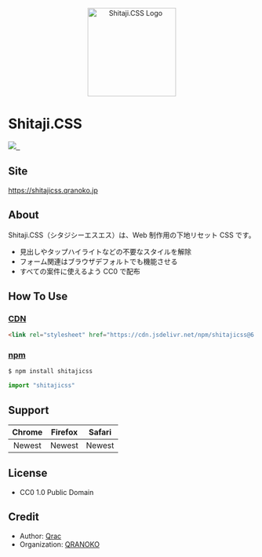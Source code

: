 <p align="center">
  <img width="180" src="https://i.gyazo.com/47735fdebf8f2785c633d55c7f84acec.png" alt="Shitaji.CSS Logo">
</p>

# Shitaji.CSS

<p>
  <a aria-label="Made by QRANOKO" href="https://qranoko.jp">
    <img src="https://img.shields.io/badge/MADE%20BY%20QRANOKO-212121.svg?style=for-the-badge&labelColor=212121">
  </a>
  <a aria-label="NPM version" href="https://www.npmjs.com/package/shitajicss">
    <img alt="" src="https://img.shields.io/npm/v/shitajicss.svg?style=for-the-badge&labelColor=212121">
  </a>
  <a aria-label="License" href="https://github.com/qrac/shitajicss/blob/master/LICENSE">
    <img alt="" src="https://img.shields.io/npm/l/shitajicss.svg?style=for-the-badge&labelColor=212121">
  </a>
</p>

## Site

https://shitajicss.qranoko.jp

## About

Shitaji.CSS（シタジシーエスエス）は、Web 制作用の下地リセット CSS です。

- 見出しやタップハイライトなどの不要なスタイルを解除
- フォーム関連はブラウザデフォルトでも機能させる
- すべての案件に使えるよう CC0 で配布

## How To Use

### [CDN](https://cdn.jsdelivr.net/npm/shitajicss/)

<!-- prettier-ignore -->
```html
<link rel="stylesheet" href="https://cdn.jsdelivr.net/npm/shitajicss@6.1.0/dist/shitaji.min.css" />
```

### [npm](https://www.npmjs.com/package/shitajicss)

```bash
$ npm install shitajicss
```

```js
import "shitajicss"
```

## Support

| Chrome | Firefox | Safari |
| :----: | :-----: | :----: |
| Newest | Newest  | Newest |

## License

- CC0 1.0 Public Domain

## Credit

- Author: [Qrac](https://qrac.jp)
- Organization: [QRANOKO](https://qranoko.jp)
